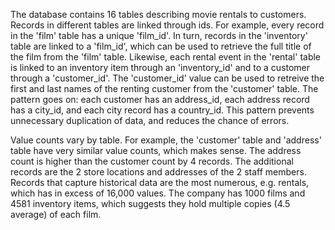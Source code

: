 The database contains 16 tables describing movie rentals to customers. Records in different tables are linked through ids. For example, every record in the 'film' table has a unique 'film_id'. In turn, records in the 'inventory' table are linked to a 'film_id', which can be used to retrieve the full title of the film from the 'film' table. Likewise, each rental event in the 'rental' table is linked to an inventory item through an 'inventory_id' and to a customer through a 'customer_id'. The 'customer_id' value can be used to retreive the first and last names of the renting customer from the 'customer' table. The pattern goes on: each customer has an address_id, each address record has a city_id, and each city record has a country_id. This pattern prevents unnecessary duplication of data, and reduces the chance of errors.

Value counts vary by table. For example, the 'customer' table and 'address' table have very similar value counts, which makes sense. The address count is higher than the customer count by 4 records. The additional records are the 2 store locations and addresses of the 2 staff members. Records that capture historical data are the most numerous, e.g. rentals, which has in excess of 16,000 values. The company has 1000 films and 4581 inventory items, which suggests they hold multiple copies (4.5 average) of each film.